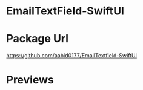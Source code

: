# EmailTextField-SwiftUI

# Package Url
https://github.com/aabid0177/EmailTextfield-SwiftUI

# Previews
